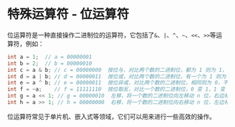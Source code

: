 # 特殊运算符 - 位运算符

位运算符是一种直接操作二进制位的运算符，它包括了`&`、`|`、`^`、`~`、`<<`、`>>`等运算符，例如：

```c
int a = 1;  // a = 00000001
int b = 2;  // b = 00000010
int c = a & b; // c = 00000000  按位与，对比两个数的二进制位，都为 1 则为 1，否则为 0
int d = a | b; // d = 00000011  按位或，对比两个数的二进制位，有一个为 1 则为 1，否则为 0
int e = a ^ b; // e = 00000011  按位异或，对比两个数的二进制位，相同则为 0，不同则为 1
int f = ~a;    // f = 11111110  按位取反，对比一个数的二进制位，0 变 1，1 变 0
int g = a << 1; // g = 00000010  左移，将一个数的二进制位向左移动 n 位，右边补 0
int h = a >> 1; // h = 00000000  右移，将一个数的二进制位向右移动 n 位，左边补 0

```

位运算符常见于单片机、嵌入式等领域，它们可以用来进行一些高效的操作。
